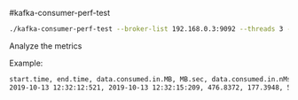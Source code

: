 #kafka-consumer-perf-test

```sh
./kafka-consumer-perf-test --broker-list 192.168.0.3:9092 --threads 3 --topic test --messages 5000000 --print-metrics  --consumer.config ../etc/kafka/consumer.properties

```

Analyze the metrics

Example: 

```sh
start.time, end.time, data.consumed.in.MB, MB.sec, data.consumed.in.nMsg, nMsg.sec, rebalance.time.ms, fetch.time.ms, fetch.MB.sec, fetch.nMsg.sec
2019-10-13 12:32:12:521, 2019-10-13 12:32:15:209, 476.8372, 177.3948, 5000000, 1860119.0476, 19, 2669, 178.6576, 1873360.8093
```



